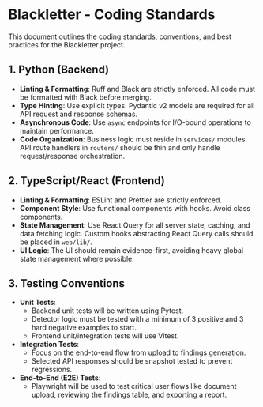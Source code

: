 # Blackletter - Coding Standards

This document outlines the coding standards, conventions, and best practices for the Blackletter project.

## 1. Python (Backend)

-   **Linting & Formatting**: Ruff and Black are strictly enforced. All code must be formatted with Black before merging.
-   **Type Hinting**: Use explicit types. Pydantic v2 models are required for all API request and response schemas.
-   **Asynchronous Code**: Use `async` endpoints for I/O-bound operations to maintain performance.
-   **Code Organization**: Business logic must reside in `services/` modules. API route handlers in `routers/` should be thin and only handle request/response orchestration.

## 2. TypeScript/React (Frontend)

-   **Linting & Formatting**: ESLint and Prettier are strictly enforced.
-   **Component Style**: Use functional components with hooks. Avoid class components.
-   **State Management**: Use React Query for all server state, caching, and data fetching logic. Custom hooks abstracting React Query calls should be placed in `web/lib/`.
-   **UI Logic**: The UI should remain evidence-first, avoiding heavy global state management where possible.

## 3. Testing Conventions

-   **Unit Tests**:
    -   Backend unit tests will be written using Pytest.
    -   Detector logic must be tested with a minimum of 3 positive and 3 hard negative examples to start.
    -   Frontend unit/integration tests will use Vitest.
-   **Integration Tests**:
    -   Focus on the end-to-end flow from upload to findings generation.
    -   Selected API responses should be snapshot tested to prevent regressions.
-   **End-to-End (E2E) Tests**:
    -   Playwright will be used to test critical user flows like document upload, reviewing the findings table, and exporting a report.